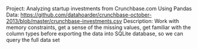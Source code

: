 Project: Analyzing startup investments from Crunchbase.com Using Pandas 
Data: https://github.com/datahoarder/crunchbase-october-2013/blob/master/crunchbase-investments.csv
Description:  Work with memory constraints, get a sense of the missing values, get familiar with the column types 
before exporting the data into SQLite database, so we can query the full data set
